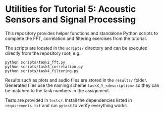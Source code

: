 Utilities for Tutorial 5: Acoustic Sensors and Signal Processing
================================================================

This repository provides helper functions and standalone Python scripts to
complete the FFT, correlation and filtering exercises from the tutorial.

The scripts are located in the `scripts/` directory and can be executed directly
from the repository root, e.g.

```
python scripts/task2_fft.py
python scripts/task3_correlation.py
python scripts/task4_filtering.py
```

Results such as plots and audio files are stored in the `results/` folder.
Generated files use the naming scheme `taskX_Y_<description>` so they can be
matched to the task numbers in the assignment.

Tests are provided in `tests/`. Install the dependencies listed in
`requirements.txt` and run `pytest` to verify everything works.
